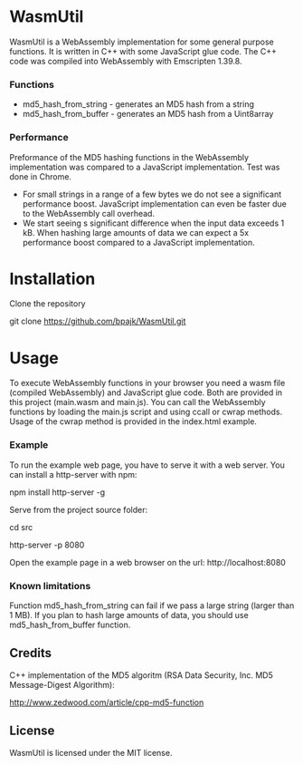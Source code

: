 # WasmUtil
WasmUtil is a WebAssembly implementation for some general purpose functions. It is written in C++ with some JavaScript glue code. The C++ code was compiled into WebAssembly with Emscripten 1.39.8.

### Functions
 - md5_hash_from_string - generates an MD5 hash from a string
 - md5_hash_from_buffer - generates an MD5 hash from a Uint8array
 
### Performance
 Preformance of the MD5 hashing functions in the WebAssembly implementation was compared to a JavaScript implementation. Test was done in Chrome.
 - For small strings in a range of a few bytes we do not see a significant performance boost. JavaScript implementation can even be faster due to the WebAssembly call overhead.
 - We start seeing s significant difference when the input data exceeds 1 kB. When hashing large amounts of data we can expect a 5x performance boost compared to a JavaScript implementation.
 
# Installation
Clone the repository

git clone https://github.com/bpajk/WasmUtil.git

# Usage
To execute WebAssembly functions in your browser you need a wasm file (compiled WebAssembly) and JavaScript glue code. Both are provided in this project (main.wasm and main.js). You can call the WebAssembly functions by loading the main.js script and using ccall or cwrap methods. Usage of the cwrap method is provided in the index.html example.

### Example
To run the example web page, you have to serve it with a web server. You can install a http-server with npm:

npm install http-server -g

Serve from the project source folder:

cd src

http-server -p 8080

Open the example page in a web browser on the url: http://localhost:8080

### Known limitations
Function md5_hash_from_string can fail if we pass a large string (larger than 1 MB). If you plan to hash large amounts of data, you should use md5_hash_from_buffer function.

## Credits
C++ implementation of the MD5 algoritm (RSA Data Security, Inc. MD5 Message-Digest
Algorithm):

http://www.zedwood.com/article/cpp-md5-function

## License
WasmUtil is licensed under the MIT license.
